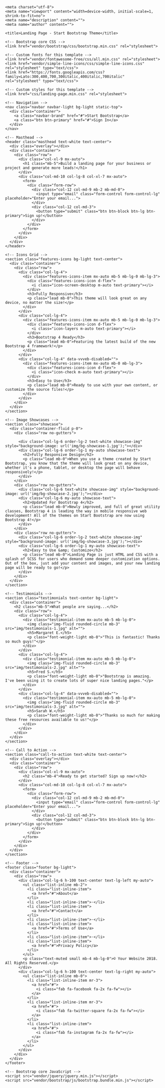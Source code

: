 <!DOCTYPE html>
<head>

    <meta charset="utf-8">
    <meta name="viewport" content="width=device-width, initial-scale=1, shrink-to-fit=no">
    <meta name="description" content="">
    <meta name="author" content="">

    <title>Landing Page - Start Bootstrap Theme</title>

    <!-- Bootstrap core CSS -->
    <link href="vendor/bootstrap/css/bootstrap.min.css" rel="stylesheet">

    <!-- Custom fonts for this template -->
    <link href="vendor/fontawesome-free/css/all.min.css" rel="stylesheet">
    <link href="vendor/simple-line-icons/css/simple-line-icons.css" rel="stylesheet" type="text/css">
    <link href="https://fonts.googleapis.com/css?family=Lato:300,400,700,300italic,400italic,700italic" rel="stylesheet" type="text/css">

    <!-- Custom styles for this template -->
    <link href="css/landing-page.min.css" rel="stylesheet">

  </head>

  <body>

    <!-- Navigation -->
    <nav class="navbar navbar-light bg-light static-top">
      <div class="container">
        <a class="navbar-brand" href="#">Start Bootstrap</a>
        <a class="btn btn-primary" href="#">Sign In</a>
      </div>
    </nav>

    <!-- Masthead -->
    <header class="masthead text-white text-center">
      <div class="overlay"></div>
      <div class="container">
        <div class="row">
          <div class="col-xl-9 mx-auto">
            <h1 class="mb-5">Build a landing page for your business or project and generate more leads!</h1>
          </div>
          <div class="col-md-10 col-lg-8 col-xl-7 mx-auto">
            <form>
              <div class="form-row">
                <div class="col-12 col-md-9 mb-2 mb-md-0">
                  <input type="email" class="form-control form-control-lg" placeholder="Enter your email...">
                </div>
                <div class="col-12 col-md-3">
                  <button type="submit" class="btn btn-block btn-lg btn-primary">Sign up!</button>
                </div>
              </div>
            </form>
          </div>
        </div>
      </div>
    </header>

    <!-- Icons Grid -->
    <section class="features-icons bg-light text-center">
      <div class="container">
        <div class="row">
          <div class="col-lg-4">
            <div class="features-icons-item mx-auto mb-5 mb-lg-0 mb-lg-3">
              <div class="features-icons-icon d-flex">
                <i class="icon-screen-desktop m-auto text-primary"></i>
              </div>
              <h3>Fully Responsive</h3>
              <p class="lead mb-0">This theme will look great on any device, no matter the size!</p>
            </div>
          </div>
          <div class="col-lg-4">
            <div class="features-icons-item mx-auto mb-5 mb-lg-0 mb-lg-3">
              <div class="features-icons-icon d-flex">
                <i class="icon-layers m-auto text-primary"></i>
              </div>
              <h3>Bootstrap 4 Ready</h3>
              <p class="lead mb-0">Featuring the latest build of the new Bootstrap 4 framework!</p>
            </div>
          </div>
          <div class="col-lg-4" data-vvveb-disabled="">
            <div class="features-icons-item mx-auto mb-0 mb-lg-3">
              <div class="features-icons-icon d-flex">
                <i class="icon-check m-auto text-primary"></i>
              </div>
              <h3>Easy to Use</h3>
              <p class="lead mb-0">Ready to use with your own content, or customize the source files!</p>
            </div>
          </div>
        </div>
      </div>
    </section>

    <!-- Image Showcases -->
    <section class="showcase">
      <div class="container-fluid p-0">
        <div class="row no-gutters">

          <div class="col-lg-6 order-lg-2 text-white showcase-img" style="background-image: url('img/bg-showcase-1.jpg');"></div>
          <div class="col-lg-6 order-lg-1 my-auto showcase-text">
            <h2>Fully Responsive Design</h2>
            <p class="lead mb-0">When you use a theme created by Start Bootstrap, you know that the theme will look great on any device, whether it's a phone, tablet, or desktop the page will behave responsively!</p>
          </div>
        </div>
        <div class="row no-gutters">
          <div class="col-lg-6 text-white showcase-img" style="background-image: url('img/bg-showcase-2.jpg');"></div>
          <div class="col-lg-6 my-auto showcase-text">
            <h2>Updated For Bootstrap 4</h2>
            <p class="lead mb-0">Newly improved, and full of great utility classes, Bootstrap 4 is leading the way in mobile responsive web development! All of the themes on Start Bootstrap are now using Bootstrap 4!</p>
          </div>
        </div>
        <div class="row no-gutters">
          <div class="col-lg-6 order-lg-2 text-white showcase-img" style="background-image: url('img/bg-showcase-3.jpg');"></div>
          <div class="col-lg-6 order-lg-1 my-auto showcase-text">
            <h2>Easy to Use &amp; Customize</h2>
            <p class="lead mb-0">Landing Page is just HTML and CSS with a splash of SCSS for users who demand some deeper customization options. Out of the box, just add your content and images, and your new landing page will be ready to go!</p>
          </div>
        </div>
      </div>
    </section>

    <!-- Testimonials -->
    <section class="testimonials text-center bg-light">
      <div class="container">
        <h2 class="mb-5">What people are saying...</h2>
        <div class="row">
          <div class="col-lg-4">
            <div class="testimonial-item mx-auto mb-5 mb-lg-0">
              <img class="img-fluid rounded-circle mb-3" src="img/testimonials-1.jpg" alt="">
              <h5>Margaret E.</h5>
              <p class="font-weight-light mb-0">"This is fantastic! Thanks so much guys!"</p>
            </div>
          </div>
          <div class="col-lg-4">
            <div class="testimonial-item mx-auto mb-5 mb-lg-0">
              <img class="img-fluid rounded-circle mb-3" src="img/testimonials-2.jpg" alt="">
              <h5>Fred S.</h5>
              <p class="font-weight-light mb-0">"Bootstrap is amazing. I've been using it to create lots of super nice landing pages."</p>
            </div>
          </div>
          <div class="col-lg-4" data-vvveb-disabled="">
            <div class="testimonial-item mx-auto mb-5 mb-lg-0">
              <img class="img-fluid rounded-circle mb-3" src="img/testimonials-3.jpg" alt="">
              <h5>Sarah	W.</h5>
              <p class="font-weight-light mb-0">"Thanks so much for making these free resources available to us!"</p>
            </div>
          </div>
        </div>
      </div>
    </section>

    <!-- Call to Action -->
    <section class="call-to-action text-white text-center">
      <div class="overlay"></div>
      <div class="container">
        <div class="row">
          <div class="col-xl-9 mx-auto">
            <h2 class="mb-4">Ready to get started? Sign up now!</h2>
          </div>
          <div class="col-md-10 col-lg-8 col-xl-7 mx-auto">
            <form>
              <div class="form-row">
                <div class="col-12 col-md-9 mb-2 mb-md-0">
                  <input type="email" class="form-control form-control-lg" placeholder="Enter your email...">
                </div>
                <div class="col-12 col-md-3">
                  <button type="submit" class="btn btn-block btn-lg btn-primary">Sign up!</button>
                </div>
              </div>
            </form>
          </div>
        </div>
      </div>
    </section>

    <!-- Footer -->
    <footer class="footer bg-light">
      <div class="container">
        <div class="row">
          <div class="col-lg-6 h-100 text-center text-lg-left my-auto">
            <ul class="list-inline mb-2">
              <li class="list-inline-item">
                <a href="#">About</a>
              </li>
              <li class="list-inline-item">⋅</li>
              <li class="list-inline-item">
                <a href="#">Contact</a>
              </li>
              <li class="list-inline-item">⋅</li>
              <li class="list-inline-item">
                <a href="#">Terms of Use</a>
              </li>
              <li class="list-inline-item">⋅</li>
              <li class="list-inline-item">
                <a href="#">Privacy Policy</a>
              </li>
            </ul>
            <p class="text-muted small mb-4 mb-lg-0">© Your Website 2018. All Rights Reserved.</p>
          </div>
          <div class="col-lg-6 h-100 text-center text-lg-right my-auto">
            <ul class="list-inline mb-0">
              <li class="list-inline-item mr-3">
                <a href="#">
                  <i class="fab fa-facebook fa-2x fa-fw"></i>
                </a>
              </li>
              <li class="list-inline-item mr-3">
                <a href="#">
                  <i class="fab fa-twitter-square fa-2x fa-fw"></i>
                </a>
              </li>
              <li class="list-inline-item">
                <a href="#">
                  <i class="fab fa-instagram fa-2x fa-fw"></i>
                </a>
              </li>
            </ul>
          </div>
        </div>
      </div>
    </footer>

    <!-- Bootstrap core JavaScript -->
    <script src="vendor/jquery/jquery.min.js"></script>
    <script src="vendor/bootstrap/js/bootstrap.bundle.min.js"></script>

  


</body>
</html>
